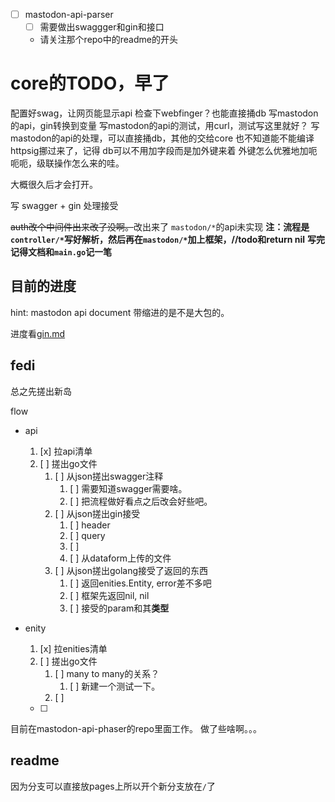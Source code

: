 - [ ] mastodon-api-parser
  - [ ] 需要做出swaggger和gin和接口
  - 请关注那个repo中的readme的开头

# core的TODO，早了

配置好swag，让网页能显示api
检查下webfinger？也能直接捅db
写mastodon的api，gin转换到变量
写mastodon的api的测试，用curl，测试写这里就好？
写mastodon的api的处理，可以直接捅db，其他的交给core
也不知道能不能编译
httpsig挪过来了，记得
db可以不用加字段而是加外键来着
外键怎么优雅地加呃呃呃，级联操作怎么来的哇。

大概很久后才会打开。

写 swagger + gin 处理接受

~~auth改个中间件出来改了没啊。~~改出来了
`mastodon/*`的api未实现
**注：流程是`controller/*`写好解析，然后再在`mastodon/*`加上框架，//todo和return nil**
**写完记得文档和`main.go`记一笔**

## 目前的进度

hint: mastodon api document 带缩进的是不是大包的。

进度看[gin.md](./wiki/backend/gin.md)


## fedi 

总之先搓出新岛

flow

- api
  1. [x] 拉api清单  
  2. [ ] 搓出go文件
     1. [ ] 从json搓出swagger注释
        1. [ ] 需要知道swagger需要啥。
        2. [ ] 把流程做好看点之后改会好些吧。
     2. [ ] 从json搓出gin接受
        1. [ ] header
        2. [ ] query
        3. [ ] 
        4. [ ] 从dataform上传的文件
     3. [ ] 从json搓出golang接受了返回的东西
        1. [ ] 返回enities.Entity, error差不多吧
        2. [ ] 框架先返回nil, nil
        3. [ ] 接受的param和其**类型**
- enity
  1. [x] 拉enities清单
  2. [ ] 搓出go文件
     1. [ ] many to many的关系？
        1. [ ] 新建一个测试一下。
     2. [ ] 



    - [ ] 


目前在mastodon-api-phaser的repo里面工作。
做了些啥啊。。。

## readme

因为分支可以直接放pages上所以开个新分支放在`/`了

